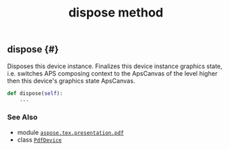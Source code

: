 ﻿---
title: dispose method
second_title: Aspose.TeX for Python via .NET API References
description: 
type: docs
weight: 50
url: /python-net/aspose.tex.presentation.pdf/pdfdevice/dispose/
is_root: false
---

## dispose {#}

Disposes this device instance. Finalizes this device instance graphics state,
i.e. switches APS composing context to the ApsCanvas of the level higher then this
device's graphics state ApsCanvas.



```python
def dispose(self):
    ...
```





### See Also
* module [`aspose.tex.presentation.pdf`](../../)
* class [`PdfDevice`](/tex/python-net/aspose.tex.presentation.pdf/pdfdevice)
